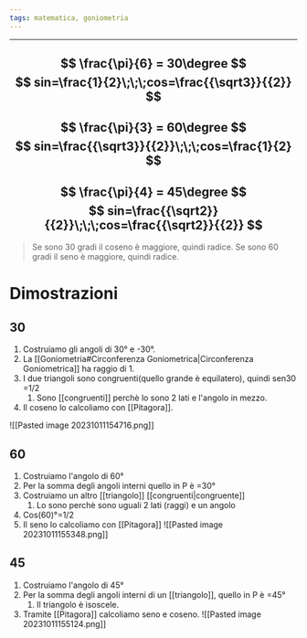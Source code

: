 ```yaml
---
tags: matematica, goniometria
---
```


---
$$
\frac{\pi}{6} = 30\degree
$$
$$
sin=\frac{1}{2}\;\;\;cos=\frac{{\sqrt3}}{{2}}
$$
---
$$
\frac{\pi}{3} = 60\degree
$$
$$
sin=\frac{{\sqrt3}}{{2}}\;\;\;cos=\frac{1}{2}
$$
---
$$
\frac{\pi}{4} = 45\degree
$$
$$
sin=\frac{{\sqrt2}}{{2}}\;\;\;cos=\frac{{\sqrt2}}{{2}}
$$
---
>Se sono 30 gradi il coseno è maggiore, quindi radice.
>Se sono 60 gradi il seno è maggiore, quindi radice.

# Dimostrazioni
## 30
1. Costruiamo gli angoli di 30° e -30°.
2. La [[Goniometria#Circonferenza Goniometrica|Circonferenza Goniometrica]] ha raggio di 1.
3. I due triangoli sono congruenti(quello grande è equilatero), quindi sen30 =1/2
	1. Sono [[congruenti]] perchè lo sono 2 lati e l'angolo in mezzo.
4. Il coseno lo calcoliamo con [[Pitagora]].

![[Pasted image 20231011154716.png]]
## 60
1. Costruiamo l'angolo di 60°
2. Per la somma degli angoli interni quello in P è =30°
3. Costruiamo un altro [[triangolo]] [[congruenti|congruente]]
	1. Lo sono perchè sono uguali 2 lati (raggi) e un angolo  
4. Cos(60)°=1/2
5. Il seno lo calcoliamo con [[Pitagora]] 
![[Pasted image 20231011155348.png]]

## 45
1. Costruiamo l'angolo di 45°
2. Per la somma degli angoli interni di un [[triangolo]], quello in P è =45°
	1. Il triangolo è isoscele.
3. Tramite [[Pitagora]] calcoliamo seno e coseno.
![[Pasted image 20231011155124.png]]